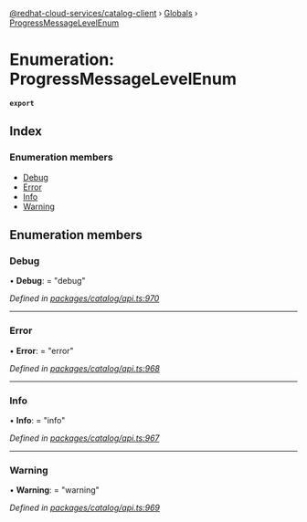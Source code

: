 [@redhat-cloud-services/catalog-client](../README.md) › [Globals](../globals.md) › [ProgressMessageLevelEnum](progressmessagelevelenum.md)

# Enumeration: ProgressMessageLevelEnum

**`export`** 

## Index

### Enumeration members

* [Debug](progressmessagelevelenum.md#debug)
* [Error](progressmessagelevelenum.md#error)
* [Info](progressmessagelevelenum.md#info)
* [Warning](progressmessagelevelenum.md#warning)

## Enumeration members

###  Debug

• **Debug**: = "debug"

*Defined in [packages/catalog/api.ts:970](https://github.com/Hyperkid123/javascript-clients/blob/master/packages/catalog/api.ts#L970)*

___

###  Error

• **Error**: = "error"

*Defined in [packages/catalog/api.ts:968](https://github.com/Hyperkid123/javascript-clients/blob/master/packages/catalog/api.ts#L968)*

___

###  Info

• **Info**: = "info"

*Defined in [packages/catalog/api.ts:967](https://github.com/Hyperkid123/javascript-clients/blob/master/packages/catalog/api.ts#L967)*

___

###  Warning

• **Warning**: = "warning"

*Defined in [packages/catalog/api.ts:969](https://github.com/Hyperkid123/javascript-clients/blob/master/packages/catalog/api.ts#L969)*

